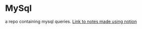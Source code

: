 # MySql
a repo containing mysql queries.
[Link to notes made using notion](https://forest-nasturtium-156.notion.site/MySQL-53897cb6ac804e56a1510e5f1f61662f)